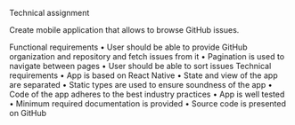Technical assignment

Create mobile application that allows to browse GitHub issues.

Functional requirements
    • User should be able to provide GitHub organization and repository and fetch issues from it
    • Pagination is used to navigate between pages
    • User should be able to sort issues
Technical requirements
    • App is based on React Native
    • State and view of the app are separated
    • Static types are used to ensure soundness of the app
    • Code of the app adheres to the best industry practices
    • App is well tested
    • Minimum required documentation is provided
    • Source code is presented on GitHub
